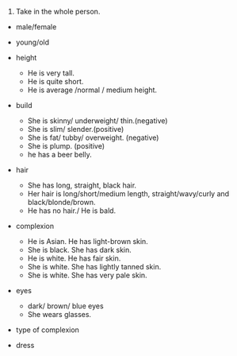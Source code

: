 1. Take in the whole person.
- male/female
- young/old
- height
    - He is very tall.
    - He is quite short.
    - He is average /normal / medium height.

- build
    - She is skinny/ underweight/ thin.(negative)
    - She is slim/ slender.(positive)
    - She is fat/ tubby/ overweight. (negative)
    - She is plump. (positive)
    - he has a beer belly.

- hair
    - She has long, straight, black hair.
    - Her hair is long/short/medium length, straight/wavy/curly and black/blonde/brown.
    - He has no hair./ He is bald.

- complexion
    - He is Asian. He has light-brown skin.
    - She is black. She has dark skin.
    - He is white. He has fair skin.
    - She is white. She has lightly tanned skin.
    - She is white. She has very pale skin.

- eyes
    - dark/ brown/ blue eyes
    - She wears glasses.

- type of complexion

- dress

